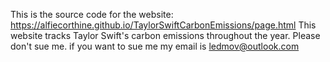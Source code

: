 This is the source code for the website: https://alfiecorthine.github.io/TaylorSwiftCarbonEmissions/page.html
This website tracks Taylor Swift's carbon emissions throughout the year.
Please don't sue me.
if you want to sue me my email is ledmov@outlook.com
